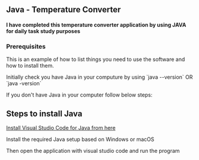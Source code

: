 <h2>Java - Temperature Converter</h2>

<h4>I have completed this temperature converter application by using JAVA for daily task study purposes</h4>

<h3>Prerequisites</h3>
<p>This is an example of how to list things you need to use the software and how to install them.</p>
<p>Initially check you have Java in your computure by using `java --version` OR `java -version`</p>
<p>If you don't have Java in your computer follow below steps:</p>

<h2>Steps to install Java</h2>
<a href ="https://code.visualstudio.com/docs/languages/java"> Install Visual Studio Code for Java from here</a>
<p>Install the required Java setup based on Windows or macOS</p>
<p>Then open the application with visual studio code and run the program</p>


